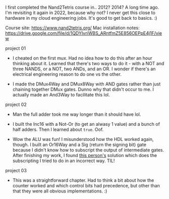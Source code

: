 I first completed the Nand2Tetris course in.. 2012? 2014? A long time ago. I'm revisiting it again in 2022, because why not? I never get this close to hardware in my cloud engineering jobs. It's good to get back to basics. :)

Course site: https://www.nand2tetris.org/
Mac installation notes: https://drive.google.com/file/d/1QDYIvriWBS_ARntfmZ5E856OEPpE4j1F/view

project 01

- I cheated on the first mux. Had no idea how to do this after an hour thinking about it. Learned that there's two ways to do it - with a NOT and three NANDS, or a NOT, two ANDs, and an OR. I wonder if there's an electrical engineering reason to do one vs the other.

- I made the DMux4Way and DMux8Way with AND gates rather than just chaining together DMux gates. Dunno why that didn't occur to me. I actually made an And3Way to facilitate this lol.

project 02

- Man the full adder took me way longer than it should have lol.

- I built the Inc16 with a Not-Or (to get an alwasy 1 value) and a bunch of half adders. Then I learned about `true`. Oof.

- Wow the ALU was fun! I misunderstood how the HDL worked again, though. I built an Or16Way and a Sig (return the signing bit) gate because I didn't know how to subscript the output of intermediate gates. After finishing my work, I found [this person's](https://github.com/xctom/Nand2Tetris/blob/master/projects/02/ALU.hdl) solution which does the subscripting I tried to do in an incorrect way. TIL!

project 03

- This was a straightforward chapter. Had to think a bit about how the counter worked and which control bits had precedence, but other than that they were all obvious implementations. :)
